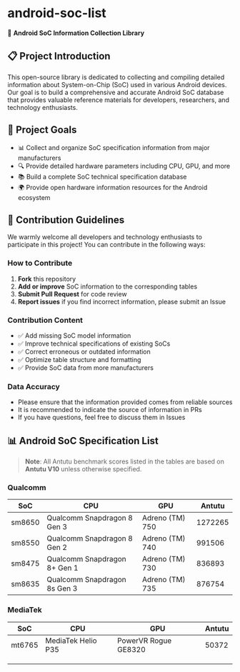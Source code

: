 # android-soc-list

📱 **Android SoC Information Collection Library**

## 📋 Project Introduction

This open-source library is dedicated to collecting and compiling detailed information about System-on-Chip (SoC) used in various Android devices. Our goal is to build a comprehensive and accurate Android SoC database that provides valuable reference materials for developers, researchers, and technology enthusiasts.

## 🎯 Project Goals

- 📊 Collect and organize SoC specification information from major manufacturers
- 🔍 Provide detailed hardware parameters including CPU, GPU, and more
- 📚 Build a complete SoC technical specification database
- 🌍 Provide open hardware information resources for the Android ecosystem

## 🤝 Contribution Guidelines

We warmly welcome all developers and technology enthusiasts to participate in this project! You can contribute in the following ways:

### How to Contribute

1. **Fork** this repository
2. **Add or improve** SoC information to the corresponding tables
3. **Submit Pull Request** for code review
4. **Report issues** if you find incorrect information, please submit an Issue

### Contribution Content

- ✅ Add missing SoC model information
- ✅ Improve technical specifications of existing SoCs
- ✅ Correct erroneous or outdated information
- ✅ Optimize table structure and formatting
- ✅ Provide SoC data from more manufacturers

### Data Accuracy

- Please ensure that the information provided comes from reliable sources
- It is recommended to indicate the source of information in PRs
- If you have questions, feel free to discuss them in Issues

## 📊 Android SoC Specification List

> **Note**: All Antutu benchmark scores listed in the tables are based on **Antutu V10** unless otherwise specified.

### Qualcomm


| SoC    | CPU                          | GPU             | Antutu  |
| -------- | ------------------------------ | ----------------- | --------- |
| sm8650 | Qualcomm Snapdragon 8 Gen 3  | Adreno (TM) 750 | 1272265 |
| sm8550 | Qualcomm Snapdragon 8 Gen 2  | Adreno (TM) 740 | 991506  |
| sm8475 | Qualcomm Snapdragon 8+ Gen 1 | Adreno (TM) 730 | 836893  |
| sm8635 | Qualcomm Snapdragon 8s Gen 3 | Adreno (TM) 735 | 876754  |

### MediaTek


| SoC    | CPU                | GPU                  | Antutu |
| -------- | -------------------- | ---------------------- | -------- |
| mt6765 | MediaTek Helio P35 | PowerVR Rogue GE8320 | 50372  |
|        |                    |                      |        |
|        |                    |                      |        |
|        |                    |                      |        |
